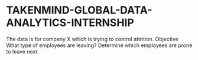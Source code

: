 # TAKENMIND-GLOBAL-DATA-ANALYTICS-INTERNSHIP
The data is for company X which is trying to control attrition. Objective What type of employees are leaving? Determine which employees are prone to leave next. 
